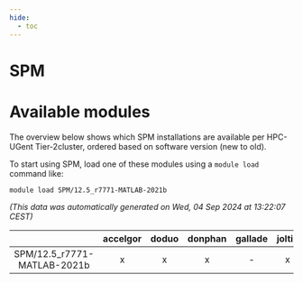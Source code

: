 ```yaml
---
hide:
  - toc
---
```


SPM
===

# Available modules


The overview below shows which SPM installations are available per HPC-UGent Tier-2cluster, ordered based on software version (new to old).

To start using SPM, load one of these modules using a `module load` command like:

```shell
module load SPM/12.5_r7771-MATLAB-2021b
```

*(This data was automatically generated on Wed, 04 Sep 2024 at 13:22:07 CEST)*  

| |accelgor|doduo|donphan|gallade|joltik|shinx|skitty|
| :---: | :---: | :---: | :---: | :---: | :---: | :---: | :---: |
|SPM/12.5_r7771-MATLAB-2021b|x|x|x|-|x|-|x|
